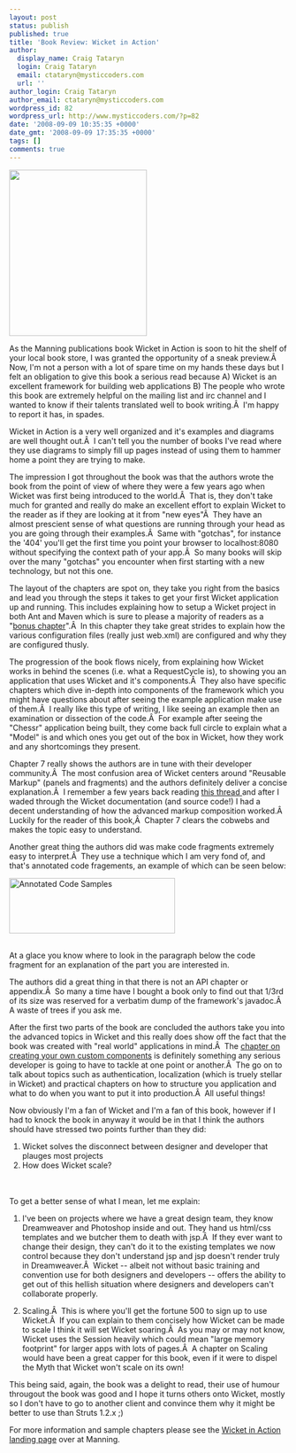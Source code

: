 ```yaml
---
layout: post
status: publish
published: true
title: 'Book Review: Wicket in Action'
author:
  display_name: Craig Tataryn
  login: Craig Tataryn
  email: ctataryn@mysticcoders.com
  url: ''
author_login: Craig Tataryn
author_email: ctataryn@mysticcoders.com
wordpress_id: 82
wordpress_url: http://www.mysticcoders.com/?p=82
date: '2008-09-09 10:35:35 +0000'
date_gmt: '2008-09-09 17:35:35 +0000'
tags: []
comments: true
---
```

<a href="http://www.mysticcoders.com/wp-content/uploads/2008/09/wicket-in-action-title-page.png"><img class="alignleft size-medium wp-image-85" src="http://www.mysticcoders.com/wp-content/uploads/2008/09/wicket-in-action-title-page.png" alt="" width="249" height="300" /></a>

As the Manning publications book Wicket in Action is soon to hit the shelf of your local book store, I was granted the opportunity of a sneak preview.&Acirc;&nbsp; Now, I'm not a person with a lot of spare time on my hands these days but I felt an obligation to give this book a serious read because A) Wicket is an excellent framework for building web applications B) The people who wrote this book are extremely helpful on the mailing list and irc channel and I wanted to know if their talents translated well to book writing.&Acirc;&nbsp; I'm happy to report it has, in spades.

Wicket in Action is a very well organized and it's examples and diagrams are well thought out.&Acirc;&nbsp; I can't tell you the number of books I've read where they use diagrams to simply fill up pages instead of using them to hammer home a point they are trying to make.

The impression I got throughout the book was that the authors wrote the book from the point of view of where they were a few years ago when Wicket was first being introduced to the world.&Acirc;&nbsp; That is, they don't take much for granted and really do make an excellent effort to explain Wicket to the reader as if they are looking at it from "new eyes"&Acirc;&nbsp; They have an almost prescient sense of what questions are running through your head as you are going through their examples.&Acirc;&nbsp; Same with "gotchas", for instance the '404' you'll get the first time you point your browser to localhost:8080 without specifying the context path of your app.&Acirc;&nbsp; So many books will skip over the many "gotchas" you encounter when first starting with a new technology, but not this one.

The layout of the chapters are spot on, they take you right from the basics and lead you through the steps it takes to get your first Wicket application up and running. This includes explaining how to setup a Wicket project in both Ant and Maven which is sure to please a majority of readers as a "<a href="http://manning.com/dashorst/Wicket_Bonus-chapter15.pdf">bonus chapter</a>".&Acirc;&nbsp; In this chapter they take great strides to explain how the various configuration files (really just web.xml) are configured and why they are configured thusly.

The progression of the book flows nicely, from explaining how Wicket works in behind the scenes (i.e. what a RequestCycle is), to showing you an application that uses Wicket and it's components.&Acirc;&nbsp; They also have specific chapters which dive in-depth into components of the framework which you might have questions about after seeing the example application make use of them.&Acirc;&nbsp; I really like this type of writing, I like seeing an example then an examination or dissection of the code.&Acirc;&nbsp; For example after seeing the "Chessr" application being built, they come back full circle to explain what a "Model" is and which ones you get out of the box in Wicket, how they work and any shortcomings they present.

Chapter 7 really shows the authors are in tune with their developer community.&Acirc;&nbsp; The most confusion area of Wicket centers around "Reusable Markup" (panels and fragments) and the authors definitely deliver a concise explanation.&Acirc;&nbsp; I remember a few years back reading <a href="http://www.nabble.com/Attempted-summary-of-multiple-%3Cwicket%3Achild--%3E-thread-to13637194.html#a13637194" target="_blank">this thread </a>and after I waded through the Wicket documentation (and source code!) I had a decent understanding of how the advanced markup composition worked.&Acirc;&nbsp; Luckily for the reader of this book,&Acirc;&nbsp; Chapter 7 clears the cobwebs and makes the topic easy to understand.

Another great thing the authors did was make code fragments extremely easy to interpret.&Acirc;&nbsp; They use a technique which I am very fond of, and that's annotated code fragements, an example of which can be seen below:

<div class="mceTemp">
<dl>
<dt><a href="http://www.mysticcoders.com/wp-content/uploads/2008/09/wicket-in-action-annotations.png"><img class="size-medium wp-image-84" src="http://www.mysticcoders.com/wp-content/uploads/2008/09/wicket-in-action-annotations.png" alt="Annotated Code Samples" width="300" height="100" /></a></dt> </dl></div><br />
At a glace you know where to look in the paragraph below the code fragment for an explanation of the part you are interested in.

The authors did a great thing in that there is not an API chapter or appendix.&Acirc;&nbsp; So many a time have I bought a book only to find out that 1/3rd of its size was reserved for a verbatim dump of the framework's javadoc.&Acirc;&nbsp; A waste of trees if you ask me.

After the first two parts of the book are concluded the authors take you into the advanced topics in Wicket and this really does show off the fact that the book was created with "real world" applications in mind.&Acirc;&nbsp; The <a href="http://manning.com/dashorst/ch08_dashorst.pdf">chapter on creating your own custom components</a> is definitely something any serious developer is going to have to tackle at one point or another.&Acirc;&nbsp; The go on to talk about topics such as authentication, localization (which is truely stellar in Wicket) and practical chapters on how to structure you application and what to do when you want to put it into production.&Acirc;&nbsp; All useful things!

Now obviously I'm a fan of Wicket and I'm a fan of this book, however if I had to knock the book in anyway it would be in that I think the authors should have stressed two points further than they did:

<ol>
<li>Wicket solves the disconnect between designer and developer that plauges most projects</li>
<li>How does Wicket scale?</li><br />
</ol><br />
To get a better sense of what I mean, let me explain:

1. I've been on projects where we have a great design team, they know Dreamweaver and Photoshop inside and out. They hand us html/css templates and we butcher them to death with jsp.&Acirc;&nbsp; If they ever want to change their design, they can't do it to the existing templates we now control because they don't understand jsp and jsp doesn't render truly in Dreamweaver.&Acirc;&nbsp; Wicket -- albeit not without basic training and convention use for both designers and developers -- offers the ability to get out of this hellish situation where designers and developers can't collaborate properly.

2. Scaling.&Acirc;&nbsp; This is where you'll get the fortune 500 to sign up to use Wicket.&Acirc;&nbsp; If you can explain to them concisely how Wicket can be made to scale I think it will set Wicket soaring.&Acirc;&nbsp; As you may or may not know, Wicket uses the Session heavily which could mean "large memory footprint" for larger apps with lots of pages.&Acirc;&nbsp; A chapter on Scaling would have been a great capper for this book, even if it were to dispel the Myth that Wicket won't scale on its own!

This being said, again, the book was a delight to read, their use of humour througout the book was good and I hope it turns others onto Wicket, mostly so I don't have to go to another client and convince them why it might be better to use than Struts 1.2.x ;)

For more information and sample chapters please see the <a href="http://manning.com/dashorst/">Wicket in Action landing page</a> over at Manning.

